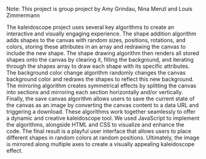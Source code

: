 Note: This project is group project by Amy Grindau, Nina Menzl and Louis Zimmermann

The kaleidoscope project uses several key algorithms to create an interactive and visually engaging experience. The shape addition algorithm adds shapes to the canvas with random sizes, positions, rotations, and colors, storing these attributes in an array and redrawing the canvas to include the new shape. The shape drawing algorithm then renders all stored shapes onto the canvas by clearing it, filling the background, and iterating through the shapes array to draw each shape with its specific attributes. The background color change algorithm randomly changes the canvas background color and redraws the shapes to reflect this new background. The mirroring algorithm creates symmetrical effects by splitting the canvas into sections and mirroring each section horizontally and/or vertically. Finally, the save canvas algorithm allows users to save the current state of the canvas as an image by converting the canvas content to a data URL and triggering a download. These algorithms work together seamlessly to offer a dynamic and creative kaleidoscope tool.
We used JavaScript to implement the algorithms, alongside HTML and CSS to visualize and enhance the code.
The final result is a playful user interface that allows users to place different shapes in random colors at random positions. Ultimately, the image is mirrored along multiple axes to create a visually appealing kaleidoscope effect.
